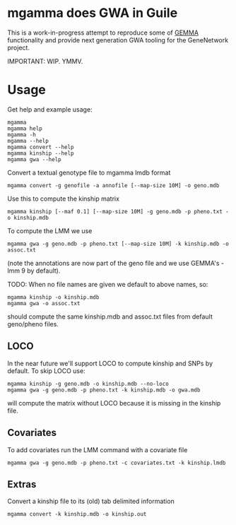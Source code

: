 # mgamma does GWA in Guile

This is a work-in-progress attempt to reproduce some of
[GEMMA](https://github.com/genetics-statistics/GEMMA) functionality and provide next generation GWA tooling for the GeneNetwork project.

IMPORTANT: WIP. YMMV.

# Usage

Get help and example usage:
```
mgamma
mgamma help
mgamma -h
mgamma --help
mgamma convert --help
mgamma kinship --help
mgamma gwa --help
```

Convert a textual genotype file to mgamma lmdb format

```
mgamma convert -g genofile -a annofile [--map-size 10M] -o geno.mdb
```

Use this to compute the kinship matrix

```
mgamma kinship [--maf 0.1] [--map-size 10M] -g geno.mdb -p pheno.txt -o kinship.mdb
```

To compute the LMM we use

```
mgamma gwa -g geno.mdb -p pheno.txt [--map-size 10M] -k kinship.mdb -o assoc.txt
```

(note the annotations are now part of the geno file and we use GEMMA's -lmm 9 by default).

TODO: When no file names are given we default to above names, so:

```
mgamma kinship -o kinship.mdb
mgamma gwa -o assoc.txt
```

should compute the same kinship.mdb and assoc.txt files from default geno/pheno files.

## LOCO

In the near future we'll support LOCO to compute kinship and SNPs by default. To skip LOCO use:

```
mgamma kinship -g geno.mdb -o kinship.mdb --no-loco
mgamma gwa -g geno.mdb -p pheno.txt -k kinship.mdb -o gwa.mdb
```

will compute the matrix without LOCO because it is missing in the kinship file.

## Covariates

To add covariates run the LMM command with a covariate file

```
mgamma gwa -g geno.mdb -p pheno.txt -c covariates.txt -k kinship.lmdb
```

## Extras

Convert a kinship file to its (old) tab delimited information

```
mgamma convert -k kinship.mdb -o kinship.out
```
